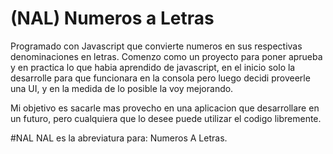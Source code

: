 (NAL) Numeros a Letras
================

Programado con Javascript que convierte numeros en sus respectivas denominaciones en letras.
Comenzo como un proyecto para poner aprueba y en practica lo que habia aprendido de javascript,
en el inicio solo la desarrolle para que funcionara en la consola pero luego decidi 
proveerle una UI, y en la medida de lo posible la voy mejorando.

Mi objetivo es sacarle mas provecho en una aplicacion que desarrollare en un futuro, pero cualquiera
que lo desee puede utilizar el codigo libremente.

#NAL
NAL es la abreviatura para: Numeros A Letras.
